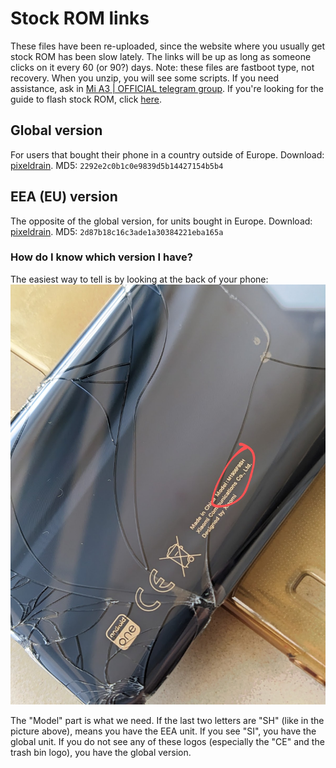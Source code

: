 # Stock ROM links
These files have been re-uploaded, since the website where you usually get stock ROM has been slow lately. The links will be up as long as someone clicks on it every 60 (or 90?) days. Note: these files are fastboot type, not recovery. When you unzip, you will see some scripts. If you need assistance, ask in [Mi A3 | OFFICIAL telegram group](https://t.me/A3Official). If you're looking for the guide to flash stock ROM, click [here](/blog/flash-stock-rom).

## Global version
For users that bought their phone in a country outside of Europe. Download: [pixeldrain](https://pixeldrain.com/u/v9M3c9y9). MD5: `2292e2c0b1c0e9839d5b14427154b5b4`

## EEA (EU) version
The opposite of the global version, for units bought in Europe. Download: [pixeldrain](https://pixeldrain.com/u/ZDieEv2o). MD5: `2d87b18c16c3ade1a30384221eba165a`

### How do I know which version I have?
The easiest way to tell is by looking at the back of your phone: ![image showing the bacl of the device](/static/img/dev-ice.jpg)

The "Model" part is what we need. If the last two letters are "SH" (like in the picture above), means you have the EEA unit. If you see "SI", you have the global unit. If you do not see any of these logos (especially the "CE" and the trash bin logo), you have the global version.
